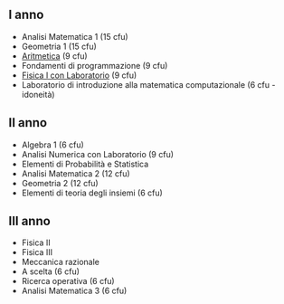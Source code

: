 ## I anno 

- Analisi Matematica 1 (15 cfu)
- Geometria 1 (15 cfu)
- [Aritmetica](./Aritmetica) (9 cfu)
- Fondamenti di programmazione (9 cfu)
- [Fisica I con Laboratorio](./Fisica%201/) (9 cfu)
- Laboratorio di introduzione alla matematica computazionale (6 cfu - idoneità)

## II anno 

- Algebra 1 (6 cfu)
- Analisi Numerica con Laboratorio (9 cfu)
- Elementi di Probabilità e Statistica
- Analisi Matematica 2 (12 cfu)
- Geometria 2 (12 cfu)
- Elementi di teoria degli insiemi (6 cfu)

 ## III anno
- Fisica II
- Fisica III
- Meccanica razionale
- A scelta (6 cfu)
- Ricerca operativa (6 cfu)
- Analisi Matematica 3 (6 cfu)
